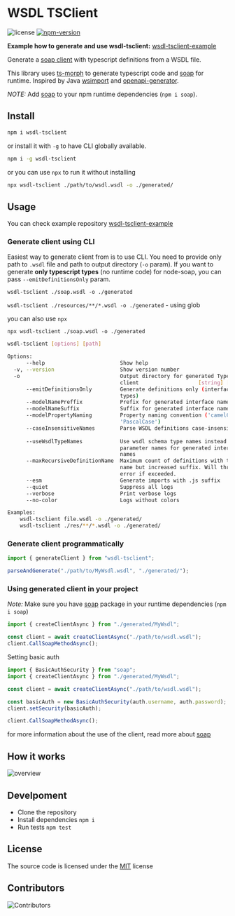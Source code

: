 # WSDL TSClient

![license](https://img.shields.io/npm/l/@reloaddk/wsdl-tsclient)
[![npm-version](https://img.shields.io/npm/v/@reloaddk/wsdl-tsclient)](https://npmjs.com/package/@reloaddk/wsdl-tsclient)

**Example how to generate and use wsdl-tsclient:** [wsdl-tsclient-example](https://github.com/dderevjanik/wsdl-tsclient-example)

Generate a [soap client](https://www.npmjs.com/package/soap) with
typescript definitions from a WSDL file.

This library uses [ts-morph](https://www.npmjs.com/package/ts-morph)
to generate typescript code and
[soap](https://github.com/vpulim/node-soap) for runtime. Inspired by
Java
[wsimport](https://docs.oracle.com/javase/8/docs/technotes/tools/unix/wsimport.html)
and
[openapi-generator](https://github.com/OpenAPITools/openapi-generator).

*NOTE:* Add [soap](https://www.npmjs.com/package/soap) to your npm
runtime dependencies (`npm i soap`).

## Install

```sh
npm i wsdl-tsclient
```

or install it with `-g` to have CLI globally available.

```sh
npm i -g wsdl-tsclient
```

or you can use `npx` to run it without installing

```sh
npx wsdl-tsclient ./path/to/wsdl.wsdl -o ./generated/
```

## Usage

You can check example repository [wsdl-tsclient-example](https://github.com/dderevjanik/wsdl-tsclient-example)

### Generate client using CLI

Easiest way to generate client from is to use CLI. You need to provide
only path to `.wsdl` file and path to output directory (`-o`
param). If you want to generate **only typescript types** (no runtime
code) for node-soap, you can pass `--emitDefinitionsOnly` param.

`wsdl-tsclient ./soap.wsdl -o ./generated`

`wsdl-tsclient ./resources/**/*.wsdl -o ./generated` - using glob

you can also use `npx`

`npx wsdl-tsclient ./soap.wsdl -o ./generated`

```bash
wsdl-tsclient [options] [path]

Options:
      --help                        Show help                          [boolean]
  -v, --version                     Show version number                [boolean]
  -o                                Output directory for generated TypeScript
                                    client                   [string] [required]
      --emitDefinitionsOnly         Generate definitions only (interfaces and
                                    types)                             [boolean]
      --modelNamePreffix            Prefix for generated interface names[string]
      --modelNameSuffix             Suffix for generated interface names[string]
      --modelPropertyNaming         Property naming convention ('camelCase' or
                                    'PascalCase')                       [string]
      --caseInsensitiveNames        Parse WSDL definitions case-insensitively
                                                                       [boolean]
      --useWsdlTypeNames            Use wsdl schema type names instead of
                                    parameter names for generated interface
                                    names                              [boolean]
      --maxRecursiveDefinitionName  Maximum count of definitions with the same
                                    name but increased suffix. Will throw an
                                    error if exceeded.                  [number]
      --esm                         Generate imports with .js suffix   [boolean]
      --quiet                       Suppress all logs                  [boolean]
      --verbose                     Print verbose logs                 [boolean]
      --no-color                    Logs without colors                [boolean]

Examples:
    wsdl-tsclient file.wsdl -o ./generated/
    wsdl-tsclient ./res/**/*.wsdl -o ./generated/
```

### Generate client programmatically

```typescript
import { generateClient } from "wsdl-tsclient";

parseAndGenerate("./path/to/MyWsdl.wsdl", "./generated/");
```

### Using generated client in your project

*Note:* Make sure you have [soap](https://www.npmjs.com/package/soap)
package in your runtime dependencies (`npm i soap`)

```typescript
import { createClientAsync } from "./generated/MyWsdl";

const client = await createClientAsync("./path/to/wsdl.wsdl");
client.CallSoapMethodAsync();
```

Setting basic auth

```typescript
import { BasicAuthSecurity } from "soap";
import { createClientAsync } from "./generated/MyWsdl";

const client = await createClientAsync("./path/to/wsdl.wsdl");

const basicAuth = new BasicAuthSecurity(auth.username, auth.password);
client.setSecurity(basicAuth);

client.CallSoapMethodAsync();
```

for more information about the use of the client, read more about [soap](https://github.com/vpulim/node-soap)

## How it works

![overview](./docs/Overview.png)

## Develpoment

- Clone the repository
- Install dependencies `npm i`
- Run tests `npm test`

## License

The source code is licensed under the [MIT](./LICENSE) license

## Contributors

![Contributors](https://contrib.rocks/image?repo=reload/wsdl-tsclient)
